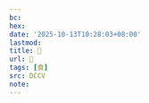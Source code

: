 ```yaml
---
bc:
hex:
date: '2025-10-13T10:28:03+08:00'
lastmod:
title: 􂗕
url: 􂗕
tags: [食]
src: DCCV
note:
---
```

